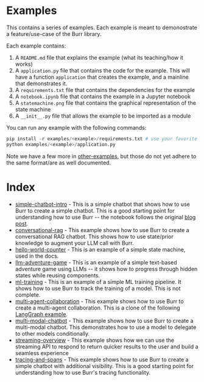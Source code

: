 # Examples

This contains a series of examples. Each example is meant to demonostrate a feature/use-case of the Burr library.

Each example contains:
1. A `README.md` file that explains the example (what its teaching/how it works)
2. A `application.py` file that contains the code for the example. This will have a function `application` that creates the example, and a mainline that demonstrates it.
3. A `requirements.txt` file that contains the dependencies for the example
4. A `notebook.ipynb` file that contains the example in a Jupyter notebook
5. A `statemachine.png` file that contains the graphical representation of the state machine
6. A `__init__.py` file that allows the example to be imported as a module

You can run any example with the following commands:

```python
pip install -r examples/<example>/requirements.txt # use your favorite package manager/venv tool
python examples/<example>/application.py
```

Note we have a few more in [other-examples](other-examples/), but those do not yet adhere to the same format/are as well documented.

# Index

- [simple-chatbot-intro](simple-chatbot-intro/) - This is a simple chatbot that shows how to use Burr to create a simple chatbot. This is a good starting point for understanding how to use Burr -- the notebook follows the original [blog post](https://blog.dagworks.io/p/burr-develop-stateful-ai-applications).
- [conversational-rag](conversational-rag/) - This example shows how to use Burr to create a conversational RAG chatbot. This shows how to use state/prior knowledge to augment your LLM call with Burr.
- [hello-world-counter](hello-world-counter/) - This is an example of a simple state machine, used in the docs.
- [llm-adventure-game](llm-adventure-game/) - This is an example of a simple text-based adventure game using LLMs -- it shows how to progress through hidden states while reusing components.
- [ml-training](ml-training/) - This is an example of a simple ML training pipeline. It shows how to use Burr to track the training of a model. This is not complete.
- [multi-agent-collaboration](multi-agent-collaboration/) - This example shows how to use Burr to create a multi-agent collaboration. This is a clone of the following [LangGraph example](https://github.com/langchain-ai/langgraph/blob/main/examples/multi_agent/multi-agent-collaboration.ipynb).
- [multi-modal-chatbot](multi-modal-chatbot/) - This example shows how to use Burr to create a multi-modal chatbot. This demonstrates how to use a model to delegate to other models conditionally.
- [streaming-overview](streaming-overview/) - This example shows how we can use the streaming API to respond to return quicker results to the user and build a seamless experience
- [tracing-and-spans](tracing-and-spans/) - This example shows how to use Burr to create a simple chatbot with additional visibility. This is a good starting point for understanding how to use Burr's tracing functionality.
